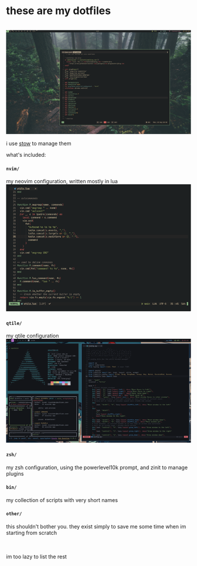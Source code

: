# these are my dotfiles

<br>

<img src="./rice.png">

<br>

i use [stow](https://www.gnu.org/software/stow/) to manage them

what's included:

#### `nvim/`

my neovim configuration, written mostly in lua
<img src="./nvim/.config/nvim/preview.png">

#### `qtile/`

my qtile configuration
<img src="./qtile/.config/qtile/preview.png">

#### `zsh/`

my zsh configuration, using the powerlevel10k prompt, and zinit to manage plugins <br />

#### `bin/`

my collection of scripts with very short names

#### `other/`

this shouldn't bother you. they exist simply to save me some time when im starting from scratch

<br />
<br />
im too lazy to list the rest

